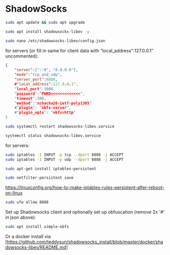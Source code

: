 # ShadowSocks

```bash
sudo apt update && sudo apt upgrade
```
```bash
sudo apt install shadowsocks-libev -y
```
```bash
sudo nano /etc/shadowsocks-libev/config.json
```
for servers (or fill in same for client data with "local_address":127.0.0.1" uncommented):
```json
{
    "server":["::0", "0.0.0.0"],
    "mode":"tcp_and_udp",
    "server_port":8888,
    #"local_address":127.0.0.1",
    "local_port":1080,
    "password":"PWRD<<<<<<<<<<<<<",
    "timeout":300,
    "method":"xchacha20-ietf-poly1305"
    #"plugin": "obfs-server",
    #"plugin_opts": "obfs=http"
}
```
```bash
sudo systemctl restart shadowsocks-libev.service
```
```bash
systemctl status shadowsocks-libev.service
```
for servers:
```bash
sudo iptables -I INPUT -p tcp --dport 8888 -j ACCEPT
sudo iptables -I INPUT -p udp --dport 8888 -j ACCEPT
```
```bash
sudo apt-get install iptables-persistent
```
```bash
sudo netfilter-persistent save
```
https://linuxconfig.org/how-to-make-iptables-rules-persistent-after-reboot-on-linux
```bash
sudo ufw allow 8888
```
Set up Shadowsocks client and optionally set up obfuscation (remove 2x '#' in json above):
```bash
sudo apt install simple-obfs
```

Or a docker install via [https://github.com/teddysun/shadowsocks_install/blob/master/docker/shadowsocks-libev/README.md]
